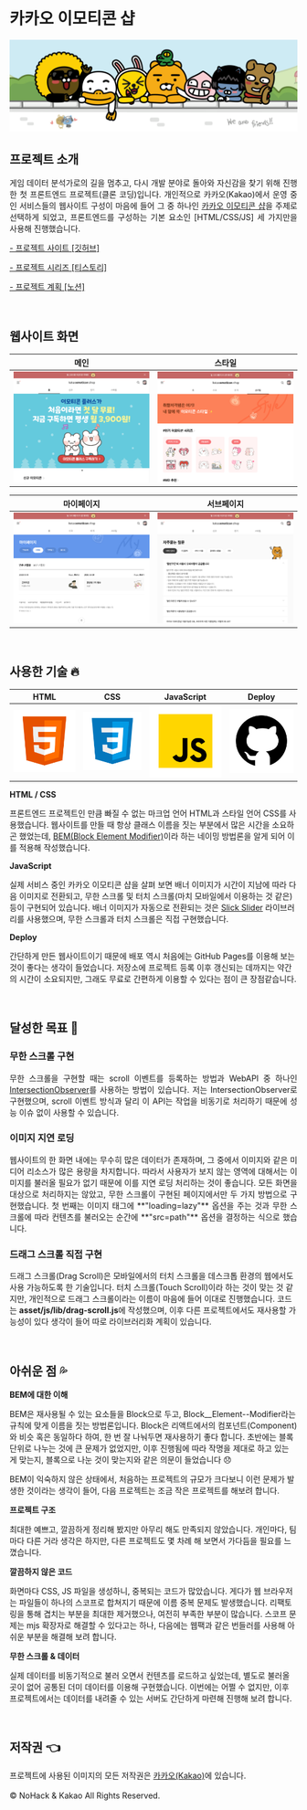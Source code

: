 # 카카오 이모티콘 샵

![카카오 이모티콘샵](./docs/intro-header.png)

## 프로젝트 소개

<p align="justify">
게임 데이터 분석가로의 길을 멈추고, 다시 개발 분야로 돌아와 자신감을 찾기 위해 진행한 첫 프론트엔드 프로젝트(클론 코딩)입니다. 개인적으로 카카오(Kakao)에서 운영 중인 서비스들의 웹사이트 구성이 마음에 들어 그 중 하나인 <a href="https://e.kakao.com/" target="_blank">카카오 이모티콘 샵</a>을 주제로 선택하게 되었고, 프론트엔드를 구성하는 기본 요소인 [HTML/CSS/JS] 세 가지만을 사용해 진행했습니다.
</p>

[- 프로젝트 사이트 [깃허브]](https://n0hack.github.io/kakao-emoticon-shop)

[- 프로젝트 시리즈 [티스토리]]()

[- 프로젝트 계획 [노션]](https://n0hack.notion.site/78447910a05446b9bb9a0daa86c454d8)

<br>

## 웹사이트 화면

|  메인   |  스타일  |
| :-----: | :------: |
| ![main] | ![style] |

| 마이페이지 | 서브페이지 |
| :--------: | :--------: |
| ![mypage]  | ![subpage] |

<br>

## 사용한 기술 🔥

|  HTML   |  CSS   | JavaScript | Deploy |
| :-----: | :----: | :--------: | :----: |
| ![HTML] | ![CSS] |   ![JS]    | ![GIT] |

**HTML / CSS**

프론트엔드 프로젝트인 만큼 빠질 수 없는 마크업 언어 HTML과 스타일 언어 CSS를 사용했습니다. 웹사이트를 만들 때 항상 클래스 이름을 짓는 부분에서 많은 시간을 소요하곤 했었는데, [BEM(Block Element Modifier)](http://getbem.com/)이라 하는 네이밍 방법론을 알게 되어 이를 적용해 작성했습니다.

**JavaScript**

실제 서비스 중인 카카오 이모티콘 샵을 살펴 보면 배너 이미지가 시간이 지남에 따라 다음 이미지로 전환되고, 무한 스크롤 및 터치 스크롤(마치 모바일에서 이용하는 것 같은) 등이 구현되어 있습니다. 배너 이미지가 자동으로 전환되는 것은 [Slick Slider](https://kenwheeler.github.io/slick/) 라이브러리를 사용했으며, 무한 스크롤과 터치 스크롤은 직접 구현했습니다.

**Deploy**

간단하게 만든 웹사이트이기 때문에 배포 역시 처음에는 GitHub Pages를 이용해 보는 것이 좋다는 생각이 들었습니다. 저장소에 프로젝트 등록 이후 갱신되는 데까지는 약간의 시간이 소요되지만, 그래도 무료로 간편하게 이용할 수 있다는 점이 큰 장점같습니다.

<br>

## 달성한 목표 👏

### 무한 스크롤 구현

<p align="justify">
무한 스크롤을 구현할 때는 scroll 이벤트를 등록하는 방법과 WebAPI 중 하나인 <a href="https://developer.mozilla.org/ko/docs/Web/API/Intersection_Observer_API" target="_blank">IntersectionObserver</a>를 사용하는 방법이 있습니다. 저는 IntersectionObserver로 구현했으며, scroll 이벤트 방식과 달리 이 API는 작업을 비동기로 처리하기 때문에 성능 이슈 없이 사용할 수 있습니다.
</p>

### 이미지 지연 로딩

<p align="justify">
웹사이트의 한 화면 내에는 무수히 많은 데이터가 존재하며, 그 중에서 이미지와 같은 미디어 리소스가 많은 용량을 차지합니다. 따라서 사용자가 보지 않는 영역에 대해서는 이미지를 불러올 필요가 없기 때문에 이를 지연 로딩 처리하는 것이 좋습니다. 모든 화면을 대상으로 처리하지는 않았고, 무한 스크롤이 구현된 페이지에서만 두 가지 방법으로 구현했습니다. 첫 번째는 이미지 태그에 **"loading=lazy"** 옵션을 주는 것과 무한 스크롤에 따라 컨텐츠를 불러오는 순간에 **"src=path"** 옵션을 결정하는 식으로 했습니다.
</p>

### 드래그 스크롤 직접 구현

드래그 스크롤(Drag Scroll)은 모바일에서의 터치 스크롤을 데스크톱 환경의 웹에서도 사용 가능하도록 한 기술입니다. 터치 스크롤(Touch Scroll)이라 하는 것이 맞는 것 같지만, 개인적으로 드래그 스크롤이라는 이름이 마음에 들어 이대로 진행했습니다. 코드는 **asset/js/lib/drag-scroll.js**에 작성했으며, 이후 다른 프로젝트에서도 재사용할 가능성이 있다 생각이 들어 따로 라이브러리화 계획이 있습니다.

<br>

## 아쉬운 점 💦

**BEM에 대한 이해**

BEM은 재사용될 수 있는 요소들을 Block으로 두고, Block\_\_Element--Modifier라는 규칙에 맞게 이름을 짓는 방법론입니다. Block은 리액트에서의 컴포넌트(Component)와 비슷 혹은 동일하다 하여, 한 번 잘 나눠두면 재사용하기 좋다 합니다. 초반에는 블록 단위로 나누는 것에 큰 문제가 없었지만, 이후 진행됨에 따라 작명을 제대로 하고 있는 게 맞는지, 블록으로 나눈 것이 맞는지와 같은 의문이 들었습니다 😞

BEM이 익숙하지 않은 상태에서, 처음하는 프로젝트의 규모가 크다보니 이런 문제가 발생한 것이라는 생각이 들어, 다음 프로젝트는 조금 작은 프로젝트를 해보려 합니다.

**프로젝트 구조**

최대한 예쁘고, 깔끔하게 정리해 봤지만 아무리 해도 만족되지 않았습니다. 개인마다, 팀마다 다른 거라 생각은 하지만, 다른 프로젝트도 몇 차례 해 보면서 가다듬을 필요를 느꼈습니다.

**깔끔하지 않은 코드**

화면마다 CSS, JS 파일을 생성하니, 중복되는 코드가 많았습니다. 게다가 웹 브라우저는 파일들이 하나의 스코프로 합쳐지기 때문에 이름 중복 문제도 발생했습니다. 리팩토링을 통해 겹치는 부분을 최대한 제거했으나, 여전히 부족한 부분이 많습니다. 스코프 문제는 mjs 확장자로 해결할 수 있다고는 하나, 다음에는 웹팩과 같은 번들러를 사용해 아쉬운 부분을 해결해 보려 합니다.

**무한 스크롤 & 데이터**

실제 데이터를 비동기적으로 불러 오면서 컨텐츠를 로드하고 싶었는데, 별도로 불러올 곳이 없어 공통된 더미 데이터를 이용해 구현했습니다. 이번에는 어쩔 수 없지만, 이후 프로젝트에서는 데이터를 내려줄 수 있는 서버도 간단하게 마련해 진행해 보려 합니다.

<br>

## 저작권 👈

프로젝트에 사용된 이미지의 모든 저작권은 [카카오(Kakao)](https://www.kakaocorp.com/page/)에 있습니다.
<br><br>
&copy; NoHack & Kakao All Rights Reserved.

<!-- References -->

[main]: ./docs/home.png
[style]: ./docs/style.png
[hot]: ./docs/hot.png
[new]: ./docs/new.png
[mypage]: ./docs/mypage.png
[subpage]: ./docs/subpage.png
[html]: ./docs/html.svg
[css]: ./docs/css.svg
[js]: ./docs/javascript.svg
[git]: ./docs/github.svg

